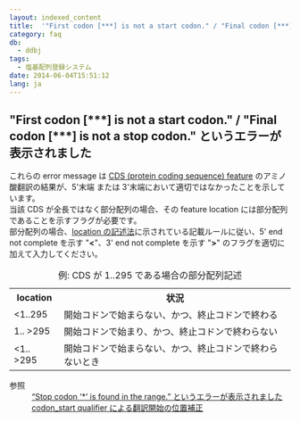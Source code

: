 ```yaml
---
layout: indexed_content
title:  '"First codon [***] is not a start codon." / "Final codon [***] is not a stop codon." というエラーが表示されました'
category: faq
db:
  - ddbj
tags: 
  - 塩基配列登録システム
date: 2014-06-04T15:51:12
lang: ja
---
```


## "First codon [\*\*\*] is not a start codon." / "Final codon [***] is not a stop codon." というエラーが表示されました

<p>これらの error message は <a href="/ddbj/cds.html">CDS (protein coding sequence) feature</a> のアミノ酸翻訳の結果が、5'末端 または 3'末端において適切ではなかったことを示しています。<br>当該 CDS が全長ではなく部分配列の場合、その feature location には部分配列であることを示すフラグが必要です。<br>部分配列の場合、<a href="/ddbj/location.html">location の記述法</a>に示されている記載ルールに従い、5' end not complete を示す "<strong>&lt;</strong>"、3' end not complete を示す "<strong>&gt;</strong>" のフラグを適切に加えて入力してください。<br>
  <!-- Nucleotide Sequence Submission System -->
</p>
<table class="t04">
  <caption>例: CDS が 1..295 である場合の部分配列記述</caption>
  <tbody>
    <tr>
      <th>location</th>
      <th>状況</th>
    </tr>
    <tr>
      <td> &lt;1..295</td>
      <td> 開始コドンで始まらない、かつ、終止コドンで終わる</td>
    </tr>
    <tr>
      <td>1.. &gt;295</td>
      <td>開始コドンで始まり、かつ、終止コドンで終わらない</td>
    </tr>
    <tr>
      <td> &lt;1.. &gt;295</td>
      <td>開始コドンで始まらない、かつ、終止コドンで終わらないとき</td>
    </tr>
  </tbody>
</table>
<dl><dt>参照</dt>
  <dd><a href="/faq/ja/how-to-fix-error-msg-stop-codon.html">“Stop codon ‘*’ is found in the range.” というエラーが表示されました</a></dd>
  <dd><a href="/ddbj/cds.html#frame" title="/sub/cds-j.html#frame">codon_start qualifier による翻訳開始の位置補正</a></dd>
</dl>